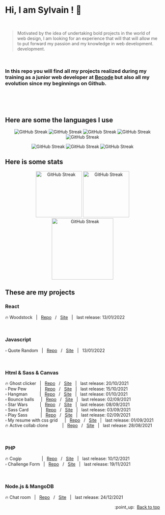 <div id="top"></div>

# Hi, I am Sylvain ! :vulcan_salute:
<br>

> Motivated by the idea of undertaking bold projects in the world of web
> design, I am looking for an experience that will that will allow me to
> put forward my passion and my knowledge in web development.
> development.

<br>

### In this repo you will find all my projects realized during my training as a junior web developer at [Becode](https://becode.org/) but also all my evolution since my beginnings on Github.


<br>
<br>
<br>

## Here are some the languages I use 

<p align="center">
<img  src="https://img.shields.io/badge/JavaScript-F7DF1E?style=for-the-badge&logo=javascript&logoColor=black" alt="GitHub Streak">
<img  src="https://img.shields.io/badge/HTML5-E34F26?style=for-the-badge&logo=html5&logoColor=white" alt="GitHub Streak">
<img  src="https://img.shields.io/badge/CSS3-1572B6?style=for-the-badge&logo=css3&logoColor=white" alt="GitHub Streak">
<img  src="https://img.shields.io/badge/Sass-CC6699?style=for-the-badge&logo=sass&logoColor=white" alt="GitHub Streak">
<img  src="https://img.shields.io/badge/React-20232A?style=for-the-badge&logo=react&logoColor=61DAFB" alt="GitHub Streak">
</p>
<!-- <h3 align="center">I have some knowledge in these languages</h3> -->
<p align="center">
<img src="https://img.shields.io/badge/Node.js-43853D?style=for-the-badge&logo=node.js&logoColor=white" alt="GitHub Streak">
<img src="https://img.shields.io/badge/PHP-777BB4?style=for-the-badge&logo=php&logoColor=white" alt="GitHub Streak">
<img src="https://img.shields.io/badge/MongoDB-4EA94B?style=for-the-badge&logo=mongodb&logoColor=white" alt="GitHub Streak">
</p>


## Here is some stats

<p align="center">
<img height="150px" src="https://github-readme-stats.vercel.app/api?username=Sylvain-Valvassori&show_icons=true&theme=react" alt="GitHub Streak">
<img height="150px" src="https://github-readme-stats.vercel.app/api/top-langs/?username=Sylvain-Valvassori&layout=compact&theme=react" alt="GitHub Streak">
<img height="200px" src="https://github-readme-streak-stats.herokuapp.com?user=Sylvain-Valvassori&theme=react&hide_border=true&ring=FFFFFF" alt="GitHub Streak">
</p>

## These are my projects
 
### React
🔥 Woodstock  &nbsp;  | &nbsp;  [Repo](https://github.com/Sylvain-Valvassori/woodstock) &nbsp;  / &nbsp;  [Site](https://sylvain-valvassori.github.io/woodstock/) &nbsp;  | &nbsp;  last release: 13/01/2022

<br> 

                         
### Javascript
:white_small_square: Quote Random  &nbsp;  | &nbsp;  [Repo](https://github.com/Sylvain-Valvassori/Quote-random) &nbsp;  / &nbsp;  [Site](https://sylvain-valvassori.github.io/Quote-random/) &nbsp;  | &nbsp;  13/01/2022

<br>

<!-- &nbsp;  1space &ensp; 2space -->
### Html & Sass & Canvas

🔥 Ghost clicker  &nbsp;  |  &nbsp;  [Repo](https://github.com/WilliamLoey/Cookie-Clicker)  &nbsp;  / &nbsp;  [Site](https://williamloey.github.io/Cookie-Clicker/)  &nbsp;  | &nbsp;  last release: 20/10/2021 <br>
:white_small_square: Pew Pew &ensp;&ensp;&ensp;&ensp;&nbsp;&nbsp; | &nbsp;  [Repo](https://github.com/Sylvain-Valvassori/Pew-Pew) &nbsp;  / &nbsp;  [Site](https://sylvain-valvassori.github.io/Pew-Pew/) &nbsp;  | &nbsp;  last release: 15/10/2021 <br>
:white_small_square: Hangman &ensp;&ensp; &ensp;&ensp;  | &nbsp;  [Repo](https://github.com/Sylvain-Valvassori/Hangman) &nbsp;  / &nbsp;  [Site](https://sylvain-valvassori.github.io/Hangman/) &nbsp;  | &nbsp;  last release: 01/10/2021 <br>
:white_small_square: Bounce balls &nbsp; &ensp;  | &nbsp;  [Repo](https://github.com/Sylvain-Valvassori/Bounce-Balls) &nbsp;  / &nbsp;  [Site](https://sylvain-valvassori.github.io/Bounce-Balls/) &nbsp;  | &nbsp; last release: 02/09/2021 <br>
:white_small_square: Star Wars &ensp;&ensp;&ensp; &ensp;  | &nbsp;  [Repo](https://github.com/Sylvain-Valvassori/Star-Wars-crawl) &nbsp;  / &nbsp;  [Site](https://sylvain-valvassori.github.io/Star-Wars-crawl/) &nbsp;  | &nbsp;  last release: 08/09/2021 <br>
:white_small_square: Sass Card &ensp;&ensp;&ensp; &ensp;  | &nbsp;  [Repo](https://github.com/Sylvain-Valvassori/Sass-Card) &nbsp;  / &nbsp;  [Site](https://sylvain-valvassori.github.io/Sass-Card/) &nbsp;  | &nbsp;  last release: 03/09/2021 <br>
:white_small_square: Play Sass &ensp;&ensp;&ensp;&ensp;&ensp;  | &nbsp;  [Repo](https://github.com/Sylvain-Valvassori/Play-Sass) &nbsp;  / &nbsp;  [Site](https://sylvain-valvassori.github.io/Play-Sass/) &nbsp;  | &nbsp;  last release: 02/09/2021 <br>
:white_small_square: My resume with css grid &nbsp; &ensp;  | &nbsp;  [Repo](https://github.com/Sylvain-Valvassori/My-CV) &nbsp;  / &nbsp;  [Site](https://sylvain-valvassori.github.io/My-CV/) &nbsp;  | &nbsp;  last release: 01/09/2021 <br>
🔥 Active collab clone &ensp;&ensp;&ensp;&ensp; &ensp;  | &nbsp;  [Repo](https://github.com/Sylvain-Valvassori/Active-collab-clone) &nbsp;  / &nbsp;  [Site](https://sylvain-valvassori.github.io/Active-collab-clone/) &nbsp;  | &nbsp;  last release: 28/08/2021 <br>

<br>

### PHP
🔥 Cogip &ensp;&ensp; &ensp; &ensp; &ensp; &ensp;  | &nbsp;   [Repo](https://github.com/Sylvain-Valvassori/Cogip) &nbsp;  / &nbsp;  [Site]() &nbsp;  | &nbsp;  last release: 10/12/2021  <br>
:white_small_square: Challenge Form &nbsp;  | &nbsp;   [Repo](https://github.com/Sylvain-Valvassori/Challenge-Form) &nbsp;  / &nbsp;  [Site]() &nbsp;  | &nbsp;  last release: 19/11/2021 

<br>

### Node.js & MangoDB
🔥 Chat room &nbsp;  | &nbsp;   [Repo](https://github.com/SalukiMakingCode/chat-Node) &nbsp;  / &nbsp;  [Site]() &nbsp;  | &nbsp;  last release: 24/12/2021
 
 
<p align="right">:point_up:&nbsp; <a href="#top">Back to top</a></p>
